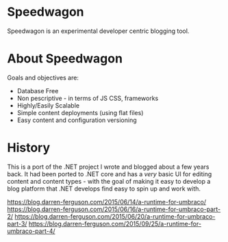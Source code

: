 # Speedwagon

Speedwagon is an experimental developer centric blogging tool.

# About Speedwagon

Goals and objectives are:

- Database Free
- Non pescriptive - in terms of JS CSS, frameworks
- Highly/Easily Scalable
- Simple content deployments (using flat files)
- Easy content and configuration versioning

# History

This is a port of the .NET project I wrote and blogged about a few years back. It had been ported to .NET core and has a *very* basic UI for editing content and content types - with the goal of making it easy to develop a blog platform that .NET develops find easy to spin up and work with.

https://blog.darren-ferguson.com/2015/06/14/a-runtime-for-umbraco/
https://blog.darren-ferguson.com/2015/06/16/a-runtime-for-umbraco-part-2/
https://blog.darren-ferguson.com/2015/06/20/a-runtime-for-umbraco-part-3/
https://blog.darren-ferguson.com/2015/09/25/a-runtime-for-umbraco-part-4/
